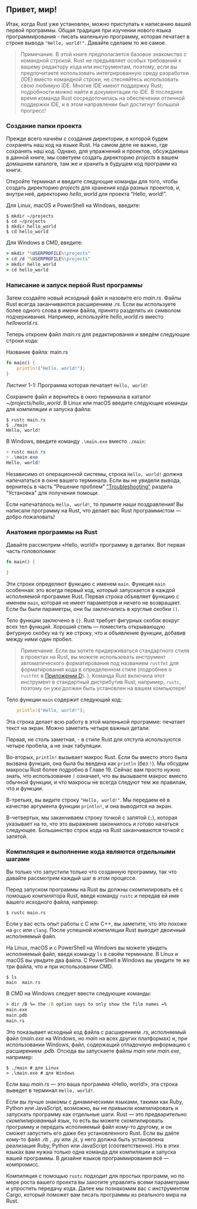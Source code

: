 ## Привет, мир!

Итак, когда Rust уже установлен, можно приступать к написанию вашей первой программы. Общая традиция при изучении нового языка программирования - писать маленькую программу, которая печатает в строке вывода `"Hello, world!"`. Давайте сделаем то же самое.

> Примечание. В этой книге предполагается базовое знакомство с командной строкой. Rust не предъявляет особых требований к вашему редактору кода или инструментам, поэтому, если вы предпочитаете использовать интегрированную среду разработки (IDE) вместо командной строки, не стесняйтесь использовать свою любимую IDE. Многие IDE имеют поддержку Rust; подробности можно найти в документации по IDE. В последнее время команда Rust сосредоточилась на обеспечении отличной поддержки IDE, и в этом направлении был достигнут большой прогресс!

### Создание папки проекта

Прежде всего начнём с создания директории, в которой будем сохранять наш код на языке Rust. На самом деле не важно, где сохранять наш код. Однако, для упражнений и проектов, обсуждаемых в данной книге, мы советуем создать директорию *projects* в вашем домашнем каталоге, там же и хранить в будущем код программ из книги.

Откройте терминал и введите следующие команды для того, чтобы создать директорию <em>projects</em> для хранения кода разных проектов, и, внутри неё, директорию <em>hello_world</em> для проекта “Hello, world!”.

Для Linux, macOS и PowerShell на Windows, введите:

```console
$ mkdir ~/projects
$ cd ~/projects
$ mkdir hello_world
$ cd hello_world
```

Для Windows в CMD, введите:

```cmd
> mkdir "%USERPROFILE%\projects"
> cd /d "%USERPROFILE%\projects"
> mkdir hello_world
> cd hello_world
```

### Написание и запуск первой Rust программы

Затем создайте новый исходный файл и назовите его *main.rs*. Файлы Rust всегда заканчиваются расширением *.rs*. Если вы используете более одного слова в имени файла, принято разделять их символом подчеркивания. Например, используйте *hello_world.rs* вместо *helloworld.rs*.

Теперь откроем файл *main.rs* для редактирования и введём следующие строки кода:

<span class="filename">Название файла: main.rs</span>

```rust
fn main() {
    println!("Hello, world!");
}
```

<span class="caption">Листинг 1-1: Программа которая печатает <code>Hello, world!</code></span>

Сохраните файл и вернитесь в окно терминала в каталог *~/projects/hello_world*. В Linux или macOS введите следующие команды для компиляции и запуска файла:

```console
$ rustc main.rs
$ ./main
Hello, world!
```

В Windows, введите команду `.\main.exe` вместо `./main`:

```powershell
> rustc main.rs
> .\main.exe
Hello, world!
```

Независимо от операционной системы, строка `Hello, world!` должна напечататься в окне вашего терминала. Если вы не увидели вывода, вернитесь в часть "Решение проблем" ["Troubleshooting"](ch01-01-installation.html#troubleshooting) раздела "Установка" для получения помощи.

Если напечаталось `Hello, world!`, то примите наши поздравления! Вы написали программу на Rust, что делает вас Rust программистом — добро пожаловать!

### Анатомия программы на Rust

Давайте рассмотрим «Hello, world!» программу в деталях. Вот первая часть головоломки:

```rust
fn main() {

}
```

Эти строки определяют функцию с именем `main`. Функция `main` особенная: это всегда первый код, который запускается в каждой исполняемой программе Rust. Первая строка объявляет функцию с именем `main`, которая не имеет параметров и ничего не возвращает. Если бы были параметры, они бы заключались в круглые скобки `()`.

Тело функции заключено в `{}`. Rust требует фигурных скобок вокруг всех тел функций. Хороший стиль — поместить открывающую фигурную скобку на ту же строку, что и объявление функции, добавив между ними один пробел.

> Примечание. Если вы хотите придерживаться стандартного стиля в проектах на Rust, вы можете использовать инструмент автоматического форматирования под названием `rustfmt` для форматирования кода в определенном стиле (подробнее о `rustfmt` в [Приложении D](appendix-04-useful-development-tools.md)).<!-- игнорировать --> ). Команда Rust включила этот инструмент в стандартный дистрибутив Rust, например, `rustc`, поэтому он уже должен быть установлен на вашем компьютере!

Тело функции `main` содержит следующий код:

```rust
    println!("Hello, world!");
```

Эта строка делает всю работу в этой маленькой программе: печатает текст на экран. Можно заметить четыре важных детали.

Первая, не столь заметная, - в стиле Rust для отступа используются четыре пробела, а не знак табуляции.

Во-вторых, `println!` вызывает макрос Rust. Если бы вместо этого была вызвана функция, она была бы введена как `println` (без `!`). Мы обсудим макросы Rust более подробно в Главе 19. Сейчас вам просто нужно знать, что использование `!` означает, что вы вызываете макрос вместо обычной функции, и что макросы не всегда следуют тем же правилам, что и функции.

В-третьих, вы видите строку `"Hello, world!"`. Мы передаем её в качестве аргумента функции `println!`, и она выводится на экран.

В-четвертых, мы заканчиваем строку точкой с запятой (`;`), которая указывает на то, что это выражение закончилось и готово начаться следующее. Большинство строк кода на Rust заканчиваются точкой с запятой.

### Компиляция и выполнение кода являются отдельными шагами

Вы только что запустили только что созданную программу, так что давайте рассмотрим каждый шаг в этом процессе.

Перед запуском программы на Rust вы должны скомпилировать её с помощью компилятора Rust, введя команду `rustc` и передав ей имя вашего исходного файла, например:

```console
$ rustc main.rs
```

Если у вас есть опыт работы с C или C++, вы заметите, что это похоже на `gcc` или `clang`. После успешной компиляции Rust выводит двоичный исполняемый файл.

На Linux, macOS и с PowerShell на Windows вы можете увидеть исполняемый файл, введя команду `ls` в своём терминале. В Linux и macOS вы увидите два файла. С PowerShell в Windows вы увидите те же три файла, что и при использовании CMD.

```console
$ ls
main  main.rs
```

В CMD на Windows следует ввести следующие команды:

```cmd
> dir /B %= the /B option says to only show the file names =%
main.exe
main.pdb
main.rs
```

Это показывает исходный код файла с расширением *.rs*, исполняемый файл (*main.exe* на Windows, но *main* на всех других платформах) и, при использовании Windows, файл, содержащий отладочную информацию с расширением *.pdb*. Отсюда вы запускаете файлы *main* или *main.exe*, например:

```console
$ ./main # для Linux
> .\main.exe # для Windows
```

Если ваш *main.rs* — это ваша программа «Hello, world!», эта строка выведет в терминал `Hello, world!`.

Если вы лучше знакомы с динамическими языками, такими как Ruby, Python или JavaScript, возможно, вы не привыкли компилировать и запускать программу как отдельные шаги. Rust — это предварительно *скомпилированный* язык, то есть вы можете скомпилировать программу и передать исполняемый файл кому-то другому, и он сможет запустить его даже без установленного Rust. Если вы даёте кому-то файл *.rb* , *.py* или *.js*, у него должна быть установлена реализация Ruby, Python или JavaScript (соответственно). Но в этих языках вам нужна только одна команда для компиляции и запуска вашей программы. В дизайне языков программирования всё — компромисс.

Компиляция с помощью `rustc` подходит для простых программ, но по мере роста вашего проекта вы захотите управлять всеми параметрами и упростить передачу кода. Далее мы познакомим вас с инструментом Cargo, который поможет вам писать программы из реального мира на Rust.
